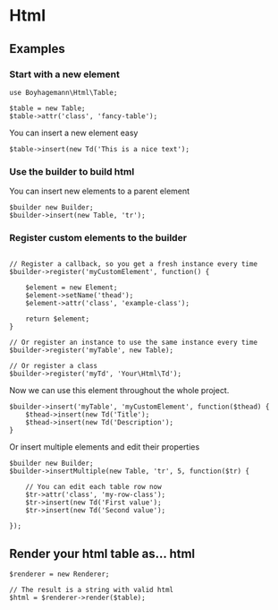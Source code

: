 
Html
====


## Examples

### Start with a new element
```
use Boyhagemann\Html\Table;

$table = new Table;
$table->attr('class', 'fancy-table');
```

You can insert a new element easy
```
$table->insert(new Td('This is a nice text');
```

### Use the builder to build html
You can insert new elements to a parent element
```
$builder new Builder;
$builder->insert(new Table, 'tr');
```

### Register custom elements to the builder
```

// Register a callback, so you get a fresh instance every time
$builder->register('myCustomElement', function() {

	$element = new Element;
	$element->setName('thead');
	$element->attr('class', 'example-class');

	return $element;
}

// Or register an instance to use the same instance every time
$builder->register('myTable', new Table);

// Or register a class
$builder->register('myTd', 'Your\Html\Td');
```

Now we can use this element throughout the whole project.
```
$builder->insert('myTable', 'myCustomElement', function($thead) {
	$thead->insert(new Td('Title');
	$thead->insert(new Td('Description');
}
```


Or insert multiple elements and edit their properties
```
$builder new Builder;
$builder->insertMultiple(new Table, 'tr', 5, function($tr) {

	// You can edit each table row now
	$tr->attr('class', 'my-row-class');
	$tr->insert(new Td('First value');
	$tr->insert(new Td('Second value');

});
```

## Render your html table as... html
```
$renderer = new Renderer;

// The result is a string with valid html
$html = $renderer->render($table);
```
